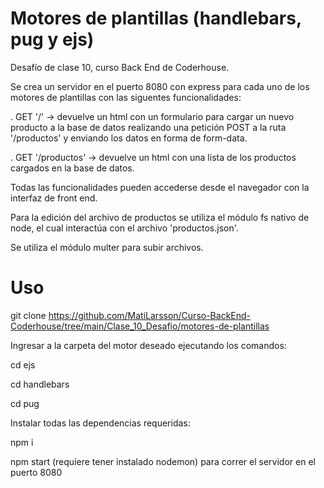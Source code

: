 # Motores de plantillas (handlebars, pug y ejs)

Desafío de clase 10, curso Back End de Coderhouse.

Se crea un servidor en el puerto 8080 con express para cada uno de los motores de plantillas con las siguentes funcionalidades:

. GET '/' -> devuelve un html con un formulario para cargar un nuevo producto a la base de datos realizando una petición POST a la ruta '/productos' y enviando los datos en forma de form-data.

. GET '/productos' -> devuelve un html con una lista de los productos cargados en la base de datos.


Todas las funcionalidades pueden accederse desde el navegador con la interfaz de front end.

Para la edición del archivo de productos se utiliza el módulo fs nativo de node, el cual interactúa con el archivo 'productos.json'.

Se utiliza el módulo multer para subir archivos.

# Uso

git clone https://github.com/MatiLarsson/Curso-BackEnd-Coderhouse/tree/main/Clase_10_Desafio/motores-de-plantillas

Ingresar a la carpeta del motor deseado ejecutando los comandos:

cd ejs

cd handlebars

cd pug

Instalar todas las dependencias requeridas:

npm i

npm start (requiere tener instalado nodemon) para correr el servidor en el puerto 8080